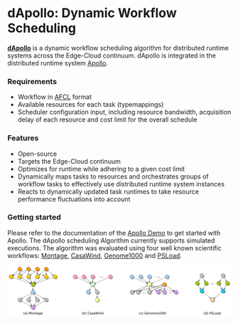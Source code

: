 # dApollo: Dynamic Workflow Scheduling

**[dApollo](src/main/java/at/uibk/dps/sc/core/scheduler/SchedulerDApollo.java)** is a dynamic workflow scheduling algorithm for distributed runtime systems across the Edge-Cloud continuum. 
dApollo is integrated in the distributed runtime system [Apollo](https://github.com/Apollo-Core).

### Requirements

- Workflow in [AFCL](https://apollowf.github.io/learn.html) format
- Available resources for each task (typemappings)
- Scheduler configuration input, including resource bandwidth, acquisition delay of each resource and cost limit for the overall schedule

### Features

- Open-source
- Targets the Edge-Cloud continuum
- Optimizes for runtime while adhering to a given cost limit
- Dynamically maps tasks to resources and orchestrates groups of workflow tasks to effectively use distributed runtime system instances
- Reacts to dynamically updated task runtimes to take resource performance fluctuations into account
 
### Getting started

Please refer to the documentation of the [Apollo Demo](https://github.com/Apollo-Core/EE-Demo) to get started with Apollo. The dApollo scheduling Algorithm currently supports simulated executions. The algorithm was evaluated using four well known scientific workflows: [Montage](http://montage.ipac.caltech.edu/), [CasaWind](https://zenodo.org/records/5889207), [Genome1000](https://github.com/pegasus-isi/1000genome-workflow) and [PSLoad](https://legacy.cs.indiana.edu/ftp/techreports/TR671.pdf).

![show](src/test/resources/workflows.png)

